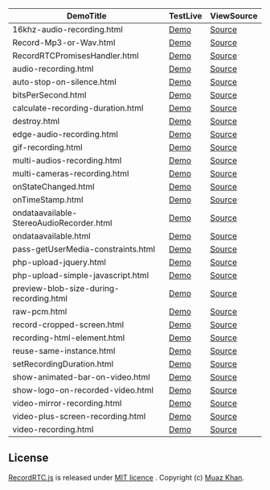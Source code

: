 | DemoTitle        | TestLive           | ViewSource |
| ------------- |-------------|-------------|
| 16khz-audio-recording.html | [Demo](https://www.webrtc-experiment.com/RecordRTC/simple-demos/16khz-audio-recording.html) | [Source](https://github.com/muaz-khan/RecordRTC/blob/master/simple-demos/16khz-audio-recording.html) |
| Record-Mp3-or-Wav.html | [Demo](https://www.webrtc-experiment.com/RecordRTC/simple-demos/Record-Mp3-or-Wav.html) | [Source](https://github.com/muaz-khan/RecordRTC/blob/master/simple-demos/Record-Mp3-or-Wav.html) |
| RecordRTCPromisesHandler.html | [Demo](https://www.webrtc-experiment.com/RecordRTC/simple-demos/RecordRTCPromisesHandler.html) | [Source](https://github.com/muaz-khan/RecordRTC/blob/master/simple-demos/RecordRTCPromisesHandler.html) |
| audio-recording.html | [Demo](https://www.webrtc-experiment.com/RecordRTC/simple-demos/audio-recording.html) | [Source](https://github.com/muaz-khan/RecordRTC/blob/master/simple-demos/audio-recording.html) |
| auto-stop-on-silence.html | [Demo](https://www.webrtc-experiment.com/RecordRTC/simple-demos/auto-stop-on-silence.html) | [Source](https://github.com/muaz-khan/RecordRTC/blob/master/simple-demos/auto-stop-on-silence.html) |
| bitsPerSecond.html | [Demo](https://www.webrtc-experiment.com/RecordRTC/simple-demos/bitsPerSecond.html) | [Source](https://github.com/muaz-khan/RecordRTC/blob/master/simple-demos/bitsPerSecond.html) |
| calculate-recording-duration.html | [Demo](https://www.webrtc-experiment.com/RecordRTC/simple-demos/calculate-recording-duration.html) | [Source](https://github.com/muaz-khan/RecordRTC/blob/master/simple-demos/calculate-recording-duration.html) |
| destroy.html | [Demo](https://www.webrtc-experiment.com/RecordRTC/simple-demos/destroy.html) | [Source](https://github.com/muaz-khan/RecordRTC/blob/master/simple-demos/destroy.html) |
| edge-audio-recording.html | [Demo](https://www.webrtc-experiment.com/RecordRTC/simple-demos/edge-audio-recording.html) | [Source](https://github.com/muaz-khan/RecordRTC/blob/master/simple-demos/edge-audio-recording.html) |
| gif-recording.html | [Demo](https://www.webrtc-experiment.com/RecordRTC/simple-demos/gif-recording.html) | [Source](https://github.com/muaz-khan/RecordRTC/blob/master/simple-demos/gif-recording.html) |
| multi-audios-recording.html | [Demo](https://www.webrtc-experiment.com/RecordRTC/simple-demos/multi-audios-recording.html) | [Source](https://github.com/muaz-khan/RecordRTC/blob/master/simple-demos/multi-audios-recording.html) |
| multi-cameras-recording.html | [Demo](https://www.webrtc-experiment.com/RecordRTC/simple-demos/multi-cameras-recording.html) | [Source](https://github.com/muaz-khan/RecordRTC/blob/master/simple-demos/multi-cameras-recording.html) |
| onStateChanged.html | [Demo](https://www.webrtc-experiment.com/RecordRTC/simple-demos/onStateChanged.html) | [Source](https://github.com/muaz-khan/RecordRTC/blob/master/simple-demos/onStateChanged.html) |
| onTimeStamp.html | [Demo](https://www.webrtc-experiment.com/RecordRTC/simple-demos/onTimeStamp.html) | [Source](https://github.com/muaz-khan/RecordRTC/blob/master/simple-demos/onTimeStamp.html) |
| ondataavailable-StereoAudioRecorder.html | [Demo](https://www.webrtc-experiment.com/RecordRTC/simple-demos/ondataavailable-StereoAudioRecorder.html) | [Source](https://github.com/muaz-khan/RecordRTC/blob/master/simple-demos/ondataavailable-StereoAudioRecorder.html) |
| ondataavailable.html | [Demo](https://www.webrtc-experiment.com/RecordRTC/simple-demos/ondataavailable.html) | [Source](https://github.com/muaz-khan/RecordRTC/blob/master/simple-demos/ondataavailable.html) |
| pass-getUserMedia-constraints.html | [Demo](https://www.webrtc-experiment.com/RecordRTC/simple-demos/pass-getUserMedia-constraints.html) | [Source](https://github.com/muaz-khan/RecordRTC/blob/master/simple-demos/pass-getUserMedia-constraints.html) |
| php-upload-jquery.html | [Demo](https://www.webrtc-experiment.com/RecordRTC/simple-demos/php-upload-jquery.html) | [Source](https://github.com/muaz-khan/RecordRTC/blob/master/simple-demos/php-upload-jquery.html) |
| php-upload-simple-javascript.html | [Demo](https://www.webrtc-experiment.com/RecordRTC/simple-demos/php-upload-simple-javascript.html) | [Source](https://github.com/muaz-khan/RecordRTC/blob/master/simple-demos/php-upload-simple-javascript.html) |
| preview-blob-size-during-recording.html | [Demo](https://www.webrtc-experiment.com/RecordRTC/simple-demos/preview-blob-size-during-recording.html) | [Source](https://github.com/muaz-khan/RecordRTC/blob/master/simple-demos/preview-blob-size-during-recording.html) |
| raw-pcm.html | [Demo](https://www.webrtc-experiment.com/RecordRTC/simple-demos/raw-pcm.html) | [Source](https://github.com/muaz-khan/RecordRTC/blob/master/simple-demos/raw-pcm.html) |
| record-cropped-screen.html | [Demo](https://www.webrtc-experiment.com/RecordRTC/simple-demos/record-cropped-screen.html) | [Source](https://github.com/muaz-khan/RecordRTC/blob/master/simple-demos/record-cropped-screen.html) |
| recording-html-element.html | [Demo](https://www.webrtc-experiment.com/RecordRTC/simple-demos/recording-html-element.html) | [Source](https://github.com/muaz-khan/RecordRTC/blob/master/simple-demos/recording-html-element.html) |
| reuse-same-instance.html | [Demo](https://www.webrtc-experiment.com/RecordRTC/simple-demos/reuse-same-instance.html) | [Source](https://github.com/muaz-khan/RecordRTC/blob/master/simple-demos/reuse-same-instance.html) |
| setRecordingDuration.html | [Demo](https://www.webrtc-experiment.com/RecordRTC/simple-demos/setRecordingDuration.html) | [Source](https://github.com/muaz-khan/RecordRTC/blob/master/simple-demos/setRecordingDuration.html) |
| show-animated-bar-on-video.html | [Demo](https://www.webrtc-experiment.com/RecordRTC/simple-demos/show-animated-bar-on-video.html) | [Source](https://github.com/muaz-khan/RecordRTC/blob/master/simple-demos/show-animated-bar-on-video.html) |
| show-logo-on-recorded-video.html | [Demo](https://www.webrtc-experiment.com/RecordRTC/simple-demos/show-logo-on-recorded-video.html) | [Source](https://github.com/muaz-khan/RecordRTC/blob/master/simple-demos/show-logo-on-recorded-video.html) |
| video-mirror-recording.html | [Demo](https://www.webrtc-experiment.com/RecordRTC/simple-demos/video-mirror-recording.html) | [Source](https://github.com/muaz-khan/RecordRTC/blob/master/simple-demos/video-mirror-recording.html) |
| video-plus-screen-recording.html | [Demo](https://www.webrtc-experiment.com/RecordRTC/simple-demos/video-plus-screen-recording.html) | [Source](https://github.com/muaz-khan/RecordRTC/blob/master/simple-demos/video-plus-screen-recording.html) |
| video-recording.html | [Demo](https://www.webrtc-experiment.com/RecordRTC/simple-demos/video-recording.html) | [Source](https://github.com/muaz-khan/RecordRTC/blob/master/simple-demos/video-recording.html) |

## License

[RecordRTC.js](https://github.com/muaz-khan/RecordRTC) is released under [MIT licence](https://www.webrtc-experiment.com/licence/) . Copyright (c) [Muaz Khan](http://www.MuazKhan.com).
